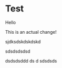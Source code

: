 # Test


Hello

This is an actual change!




sjdksdskdskdskd


sdsdsdsdsd


dsdsdsddd
ds
d
sdsdsds
